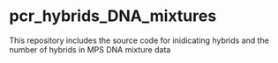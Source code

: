 # pcr_hybrids_DNA_mixtures
This repository includes the source code for inidicating hybrids and the number of hybrids in MPS DNA mixture data
